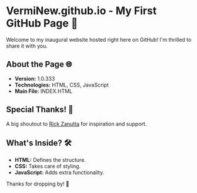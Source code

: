 # VermiNew.github.io - My First GitHub Page 🚀

Welcome to my inaugural website hosted right here on GitHub! I'm thrilled to share it with you.

## About the Page 🌐

- **Version:** 1.0.333
- **Technologies:** HTML, CSS, JavaScript
- **Main File:** INDEX.HTML

## Special Thanks! 🙌

A big shoutout to [Rick Zanutta](https://codepen.io/rickzanutta/pen/wvXXPZ) for inspiration and support.

## What's Inside? 🛠️

- **HTML:** Defines the structure.
- **CSS:** Takes care of styling.
- **JavaScript:** Adds extra functionality.

Thanks for dropping by! 🎉
